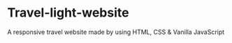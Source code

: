 # Travel-light-website
A responsive travel website made by using HTML, CSS &amp; Vanilla JavaScript


